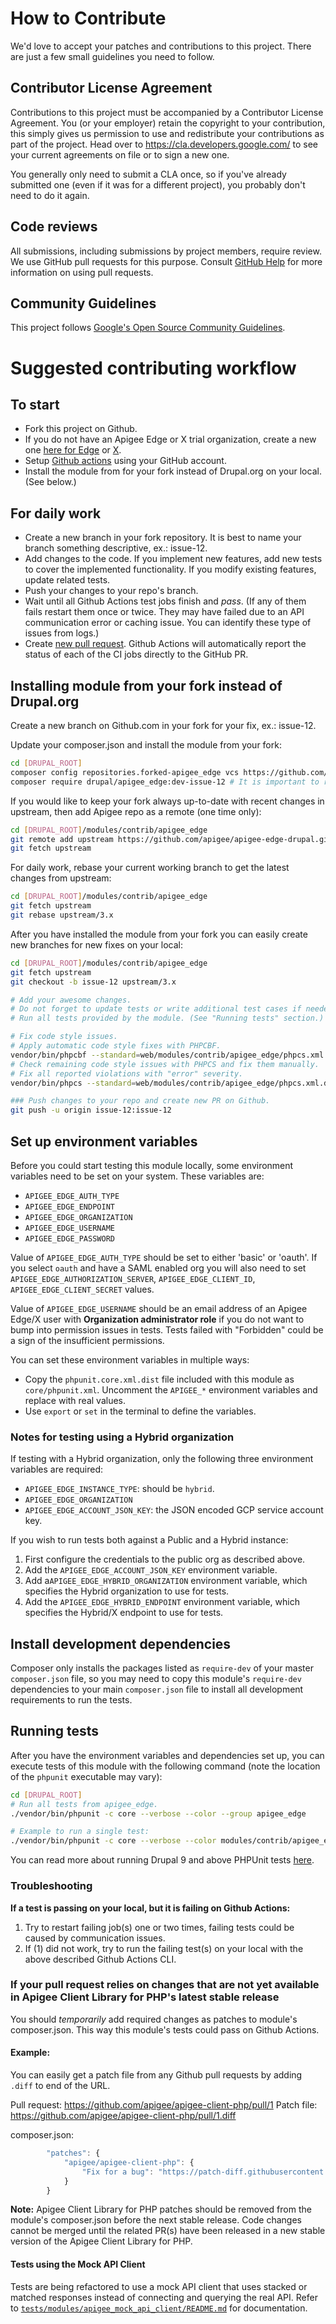 # How to Contribute

We'd love to accept your patches and contributions to this project. There are
just a few small guidelines you need to follow.

## Contributor License Agreement

Contributions to this project must be accompanied by a Contributor License
Agreement. You (or your employer) retain the copyright to your contribution,
this simply gives us permission to use and redistribute your contributions as
part of the project. Head over to <https://cla.developers.google.com/> to see
your current agreements on file or to sign a new one.

You generally only need to submit a CLA once, so if you've already submitted one
(even if it was for a different project), you probably don't need to do it
again.

## Code reviews

All submissions, including submissions by project members, require review. We
use GitHub pull requests for this purpose. Consult
[GitHub Help](https://help.github.com/articles/about-pull-requests/) for more
information on using pull requests.

## Community Guidelines

This project follows [Google's Open Source Community Guidelines](https://opensource.google.com/conduct/).

# Suggested contributing workflow

## To start
* Fork this project on Github.
* If you do not have an Apigee Edge or X trial organization, create a new one
[here for Edge](https://login.apigee.com/login) or [X](https://apigee.google.com/).
* Setup [Github actions](https://docs.github.com/en/actions) using your GitHub account.
* Install the module from for your fork instead of Drupal.org on your local. (See below.)

## For daily work
* Create a new branch in your fork repository. It is best to name your branch something descriptive, ex.: issue-12.
* Add changes to the code. If you implement new features, add new
tests to cover the implemented functionality. If you modify existing features, update related tests.
* Push your changes to your repo's branch.
* Wait until all Github Actions test jobs finish and _pass_. (If any of them fails
restart them once or twice. They may have failed due to an API communication error or caching issue. You can
identify these type of issues from logs.)
* Create [new pull request](https://github.com/apigee/apigee-edge-drupal/pull/new/3.x). Github Actions will
automatically report the status of each of the CI jobs directly to the GitHub PR.

## Installing module from your fork instead of Drupal.org

Create a new branch on Github.com in your fork for your fix, ex.: issue-12.

Update your composer.json and install the module from your fork:
```bash
cd [DRUPAL_ROOT]
composer config repositories.forked-apigee_edge vcs https://github.com/[YOUR-GITHUB-USERNAME]/apigee-edge-drupal
composer require drupal/apigee_edge:dev-issue-12 # It is important to require a branch/tag here that does not exist in the Drupal.org repo otherwise code gets pulled from there. For example, dev-3.x condition would pull the code from Drupal.org repo instead of your fork.
```

If you would like to keep your fork always up-to-date with recent changes in
upstream, then add Apigee repo as a remote (one time only):

```bash
cd [DRUPAL_ROOT]/modules/contrib/apigee_edge
git remote add upstream https://github.com/apigee/apigee-edge-drupal.git
git fetch upstream
```

For daily work, rebase your current working branch to get the latest changes from
upstream:

```bash
cd [DRUPAL_ROOT]/modules/contrib/apigee_edge
git fetch upstream
git rebase upstream/3.x
```

After you have installed the module from your fork you can easily create new
branches for new fixes on your local:

```bash
cd [DRUPAL_ROOT]/modules/contrib/apigee_edge
git fetch upstream
git checkout -b issue-12 upstream/3.x

# Add your awesome changes.
# Do not forget to update tests or write additional test cases if needed.
# Run all tests provided by the module. (See "Running tests" section.)

# Fix code style issues.
# Apply automatic code style fixes with PHPCBF.
vendor/bin/phpcbf --standard=web/modules/contrib/apigee_edge/phpcs.xml.dist web/modules/contrib/apigee_edge -s --colors
# Check remaining code style issues with PHPCS and fix them manually.
# Fix all reported violations with "error" severity.
vendor/bin/phpcs --standard=web/modules/contrib/apigee_edge/phpcs.xml.dist web/modules/contrib/apigee_edge -p -s -n --colors

### Push changes to your repo and create new PR on Github.
git push -u origin issue-12:issue-12
```

## Set up environment variables

Before you could start testing this module locally, some environment variables
need to be set on your system. These variables are:

* `APIGEE_EDGE_AUTH_TYPE`
* `APIGEE_EDGE_ENDPOINT`
* `APIGEE_EDGE_ORGANIZATION`
* `APIGEE_EDGE_USERNAME`
* `APIGEE_EDGE_PASSWORD`


Value of `APIGEE_EDGE_AUTH_TYPE` should be set to either 'basic' or 'oauth'.  If you select `oauth` and have a SAML enabled org you will also need to set `APIGEE_EDGE_AUTHORIZATION_SERVER`, `APIGEE_EDGE_CLIENT_ID`, `APIGEE_EDGE_CLIENT_SECRET` values.

Value of `APIGEE_EDGE_USERNAME` should be an email address of an Apigee Edge/X user with **Organization administrator role** if you do not want to bump into permission issues in tests. Tests failed with "Forbidden" could be a sign of the insufficient permissions.

You can set these environment variables in multiple ways:
- Copy the `phpunit.core.xml.dist` file included with this module as `core/phpunit.xml`. Uncomment the `APIGEE_*`
environment variables and replace with real values.
- Use `export` or `set` in the terminal to define the variables.

### Notes for testing using a Hybrid organization

If testing with a Hybrid organization, only the following three environment variables are required:

* `APIGEE_EDGE_INSTANCE_TYPE`: should be `hybrid`.
* `APIGEE_EDGE_ORGANIZATION`
* `APIGEE_EDGE_ACCOUNT_JSON_KEY`: the JSON encoded GCP service account key.

If you wish to run tests both against a Public and a Hybrid instance:

1. First configure the credentials to the public org as described above.
2. Add the `APIGEE_EDGE_ACCOUNT_JSON_KEY` environment variable.
3. Add a`APIGEE_EDGE_HYBRID_ORGANIZATION` environment variable, which specifies the Hybrid organization to use for tests.
4. Add the `APIGEE_EDGE_HYBRID_ENDPOINT` environment variable, which specifies the Hybrid/X endpoint to use for tests.

## Install development dependencies

Composer only installs the packages listed as `require-dev` of your master `composer.json` file, so you may
need to copy this module's `require-dev` dependencies to your main `composer.json` file to install all
development requirements to run the tests.

## Running tests

After you have the environment variables and dependencies set up, you can execute tests of this
module with the following command (note the location of the `phpunit` executable
may vary):

```sh
cd [DRUPAL_ROOT]
# Run all tests from apigee_edge.
./vendor/bin/phpunit -c core --verbose --color --group apigee_edge

# Example to run a single test:
./vendor/bin/phpunit -c core --verbose --color modules/contrib/apigee_edge/tests/src/Kernel/EntityControllerCacheTest.php
```

You can read more about running Drupal 9 and above PHPUnit tests [here](https://www.drupal.org/docs/automated-testing/phpunit-in-drupal/running-phpunit-tests).

### Troubleshooting

**If a test is passing on your local, but it is failing on Github Actions:**
1. Try to restart failing job(s) one or two times, failing tests could be caused by communication issues.
2. If (1) did not work, try to run the failing test(s) on your local with the above described Github Actions CLI.

### If your pull request relies on changes that are not yet available in Apigee Client Library for PHP's latest stable release
You should *temporarily* add required changes as patches to module's composer.json.
This way this module's tests could pass on Github Actions.

#### Example:

You can easily get a patch file from any Github pull requests by adding `.diff`
to end of the URL.

Pull request: https://github.com/apigee/apigee-client-php/pull/1
Patch file: https://github.com/apigee/apigee-client-php/pull/1.diff

composer.json:

```js
        "patches": {
            "apigee/apigee-client-php": {
                "Fix for a bug": "https://patch-diff.githubusercontent.com/raw/apigee/apigee-client-php/pull/1.diff"
            }
        }
```

**Note:** Apigee Client Library for PHP patches should be removed from the
module's composer.json before the next stable release. Code changes cannot be
merged until the related PR(s) have been released in a new stable version of
the Apigee Client Library for PHP.

#### Tests using the Mock API Client

Tests are being refactored to use a mock API client that uses stacked or matched responses instead of connecting and
querying the real API. Refer to [`tests/modules/apigee_mock_api_client/README.md`](tests/modules/apigee_mock_api_client/README.md)
for documentation.
